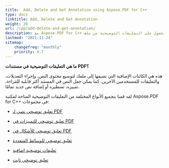 ```yaml
---
title:  Add, Delete and Get Annotation using Aspose.PDF for C++
type: docs
linktitle: Add, Delete and Get Annotation
weight: 20
url: /cpp/add-delete-and-get-annotation/
description: مع Aspose.PDF for C++ يمكنك إضافة وحذف والحصول على التعليقات التوضيحية من ملف PDF الخاص بك. تحقق من جميع قوائم التعليقات التوضيحية لحل مهمتك.
lastmod: "2021-11-24"
sitemap:
    changefreq: "monthly"
    priority: 0.7
---
```


**ما هي التعليقات التوضيحية في مستندات PDF؟**

هذه هي الكائنات الإضافية التي تضيفها إلى ملفك لتوسيع محتوى النص، وإجراء التعديلات، والتعليقات للمستخدمين الآخرين. كما يمكن جعل النص في المستند أكثر قابلية للقراءة، تمييزه، تسطيره أو إضافة نص جديد تمامًا.

لقد قمنا بتجميع الأنواع المختلفة من التعليقات التوضيحية المتاحة لمكتبة Aspose.PDF for C++ في مجموعات:

- [تعليق توضيحي نصي لـ PDF](/pdf/cpp/text-annotation/)
- [تعليق توضيحي للتمييزات في PDF](/pdf/cpp/highlights-annotation/)
- [تعليق توضيحي للأشكال في PDF](/pdf/cpp/figures-annotation/)

- [تعليق توضيحي للوسائط المتعددة](/pdf/cpp/multimedia-annotation/)

- [تعليقات توضيحية إضافية](/pdf/cpp/extra-annotations/)
- [تعليق توضيحي ثابت](/pdf/cpp/sticky-annotations/)
```
